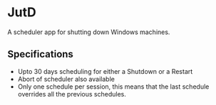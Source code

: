 # JutD
A scheduler app for shutting down Windows machines. 

## Specifications
- Upto 30 days scheduling for either a Shutdown or a Restart
- Abort of scheduler also available
- Only one schedule per session, this means that the last schedule overrides all the previous schedules.
